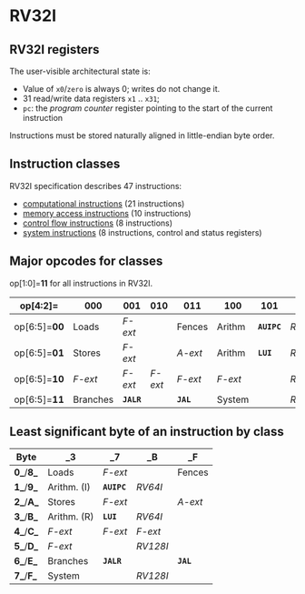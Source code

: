 # RV32I

## RV32I registers 

The user-visible architectural state is:

- Value of `x0`/`zero` is always 0; writes do not change it.
- 31 read/write data registers `x1` .. `x31`;
- `pc`: the _program counter_ register pointing to the start of the current instruction

Instructions must be stored naturally aligned in little-endian byte order.


## Instruction classes

RV32I specification describes 47 instructions:

- [computational instructions](rv32i/computational.md) (21 instructions)
- [memory access instructions](rv32i/memoryaccess.md) (10 instructions)
- [control flow instructions](rv32i/controlflow.md) (8 instructions)
- [system instructions](rv32i/system.md) (8 instructions, control and status registers)


## Major opcodes for classes

op[1:0]=**11** for all instructions in RV32I.

|       op[4:2]= | 000     |    001     |    010   |   011      |   100     |   101       |   110     |
|----------------|---------|------------|----------|------------|-----------|-------------|-----------|
| op[6:5]=**00** |  Loads  |  _F-ext_   |          |  Fences    | Arithm    |**`AUIPC`**  |  _RV64I_  |
| op[6:5]=**01** |  Stores |  _F-ext_   |          |  _A-ext_   | Arithm    |**`LUI`**    |  _RV64I_  |
| op[6:5]=**10** |  _F-ext_|  _F-ext_   |  _F-ext_ |  _F-ext_   | _F-ext_   |             |  _RV128I_ |
| op[6:5]=**11** | Branches| **`JALR`** |          |  **`JAL`** | System    |             |  _RV128I_ |
         


## Least significant byte of an instruction by class

| Byte          |  _3         |   _7        |    _B    |    _F    |
|---------------|-------------|-------------|----------|----------|
| **0_**/**8_** | Loads       | _F-ext_     |          | Fences   |
| **1_**/**9_** | Arithm. (I) | **`AUIPC`** | _RV64I_  |          |
| **2_**/**A_** | Stores      | _F-ext_     |          | _A-ext_  |
| **3_**/**B_** | Arithm. (R) | **`LUI`**   | _RV64I_  |          |
| **4_**/**C_** | _F-ext_     | _F-ext_     | _F-ext_  |          |
| **5_**/**D_** | _F-ext_     |             | _RV128I_ |          |
| **6_**/**E_** | Branches    | **`JALR`**  |          |**`JAL`** |
| **7_**/**F_** | System      |             | _RV128I_ |          |

